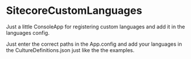 # SitecoreCustomLanguages

Just a little ConsoleApp for registering custom languages and add it in the languages config. 

Just enter the correct paths in the App.config and add your languages in the CultureDefinitions.json just like the the examples. 